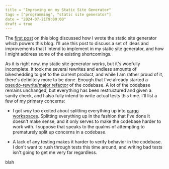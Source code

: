```yaml
---
title = "Improving on my Static Site Generator"
tags = ["programming", "static site generator"]
date = "2024-07-21T9:00:00"
draft = true
---
```


The [first post](/posts/Writing-a-Static-Site-Generator) on this blog discussed how I wrote the static site generator which powers this blog. I'll use this post to discuss a set of ideas and improvements that I intend to implement in my static site generator, and how I might address some of the existing shortcomings.

As it is right now, my static site generator _works_, but it's woefully incomplete. It took me several rewrites and endless amounts of bikeshedding to get to the current product, and while I am rather proud of it, there's definitely more to be done. Enough that I've already started a [pseudo-rewrite/major refactor](https://github.com/AbooMinister25/blog/tree/refactor) of the codebase. A lot of the codebase remains unchanged, but everything has been restructured and given a sanity check, and I also fully intend to write actual tests this time. I'll list a few of my primary concerns:

-   I got _way_ too excited about splitting everything up into [cargo workspaces](https://doc.rust-lang.org/cargo/reference/workspaces.html). Splitting everything up in the fashion that I've done it doesn't make sense, and it only serves to make the codebase harder to work with. I suppose that speaks to the qualms of attempting to prematurely split up concerns in a codebase.

-   A lack of any testing makes it harder to verify behavior in the codebase. I don't want to rush through tests this time around, and writing bad tests isn't going to get me very far regardless.

blah
